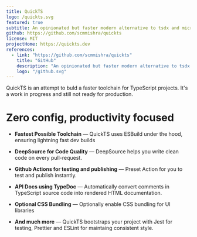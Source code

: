```yaml
---
title: QuickTS
logo: /quickts.svg
featured: true
subtitle: An opinionated but faster modern alternative to tsdx and microbundle
github: https://github.com/scmmishra/quickts
license: MIT
projectHome: https://quickts.dev
references:
  - link: "https://github.com/scmmishra/quickts"
    title: "GitHub"
    description: "An opinionated but faster modern alternative to tsdx and microbundle"
    logo: "/github.svg"
---
```


QuickTS is an attempt to buld a faster toolchain for TypeScript projects. It's a work in progress and still not ready for production.

# Zero config, productivity focused

- **Fastest Possible Toolchain** — QuickTS uses ESBuild under the hood, ensuring lightning fast dev builds

- **DeepSource for Code Quality** — DeepSource helps you write clean code on every pull-request.

- **Github Actions for testing and publishing** — Preset Action for you to test and publish instantly.

- **API Docs using TypeDoc** — Automatically convert comments in TypeScript source code into rendered HTML documentation.

- **Optional CSS Bundling** — Optionally enable CSS bundling for UI libraries

- **And much more** — QuickTS bootstraps your project with Jest for testing, Prettier and ESLint for maintaing consistent style.
